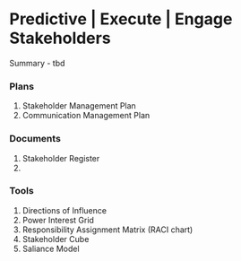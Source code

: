 # Predictive | Execute | Engage Stakeholders

Summary - tbd

### Plans

1. Stakeholder Management Plan
2. Communication Management Plan

### Documents

1. Stakeholder Register
2.

### Tools

1. Directions of Influence
2. Power Interest Grid
3. Responsibility Assignment Matrix (RACI chart)
4. Stakeholder Cube
5. Saliance Model 
